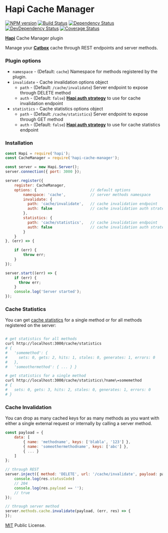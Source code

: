 # Hapi Cache Manager
[![NPM version](https://badge.fury.io/js/hapi-cache-manager.svg)](https://npmjs.org/package/hapi-cache-manager)
[![Build Status](https://travis-ci.org/franzip/hapi-cache-manager.svg?branch=master)](https://travis-ci.org/franzip/hapi-cache-manager)
[![Dependency Status](https://david-dm.org/franzip/hapi-cache-manager.svg)](https://david-dm.org/franzip/hapi-cache-manager)
[![DevDependency Status](https://david-dm.org/franzip/hapi-cache-manager/dev-status.svg)](https://david-dm.org/franzip/hapi-cache-manager?type=dev)
[![Coverage Status](https://coveralls.io/repos/github/franzip/hapi-cache-manager/badge.svg?branch=master)](https://coveralls.io/github/franzip/hapi-cache-manager?branch=master)

[**Hapi**](https://github.com/hapijs/hapi) Cache Manager plugin

Manage your [**Catbox**](https://github.com/hapijs/catbox) cache through REST endpoints and server methods.

### Plugin options

- `namespace` - (Default: `cache`) Namespace for methods registered by the plugin.
- `invalidate` - Cache invalidation options object
    - `path` - (Default: `/cache/invalidate`) Server endpoint to expose through DELETE method
    - `auth` - (Default: `false`) [**Hapi auth strategy**](https://github.com/hapijs/hapi/blob/master/API.md#serverauthstrategyname-scheme-mode-options) to use for cache invalidation endpoint
- `statistics` - Cache statistics options object
    - `path` - (Default: `/cache/statistics`) Server endpoint to expose through GET method
    - `auth` - (Default: `false`) [**Hapi auth strategy**](https://github.com/hapijs/hapi/blob/master/API.md#serverauthstrategyname-scheme-mode-options) to use for cache statistics endpoint

### Installation

```javascript
const Hapi = require('hapi');
const CacheManager = require('hapi-cache-manager');

const server = new Hapi.Server();
server.connection({ port: 3000 });

server.register({
    register: CacheManager,
    options: {                        // default options 
        namespace: 'cache',           // server methods namespace
        invalidate: {
          path: 'cache/invalidate',   // cache invalidation endpoint
          auth: false                 // cache invalidation auth strategy
        },
        statistics: {
          path: 'cache/statistics',   // cache invalidation endpoint
          auth: false                 // cache invalidation auth strategy
        }
    }
}, (err) => {

    if (err) {
        throw err;
    }
});

server.start((err) => {
    if (err) {
      throw err;
    }
    console.log('Server started');
});

```

### Cache Statistics

You can get [cache statistics](https://github.com/hapijs/hapi/blob/master/API.md#servermethodname-method-options) for a single method or for all methods registered on the server:

```bash

# get statistics for all methods
curl http://localhost:3000/cache/statistics
# { 
#   'somemethod': { 
#     sets: 0, gets: 2, hits: 1, stales: 0, generates: 1, errors: 0 
#   }, 
#   'someothermethod': { ... } }

# get statistics for a single method
curl http://localhost:3000/cache/statistics\?name\=somemethod
# { 
#   sets: 0, gets: 3, hits: 2, stales: 0, generates: 1, errors: 0 
# }
```

### Cache Invalidation

You can drop as many cached keys for as many methods as you want with either a single external request or internally by calling a server method.

```javascript
const payload = {
    data: [
        { name: 'methodname', keys: ['blabla', '123'] },
        { name: 'someothermethodname', keys: ['abc'] },
        { ... }
    ]
};

// through REST
server.inject({ method: 'DELETE', url: '/cache/invalidate', payload: payload }, (res) => {
    console.log(res.statusCode)
    // 204
    console.log(res.payload == '');
    // true
});

// through server method
server.methods.cache.invalidate(payload, (err, res) => {
});
```

[MIT](http://opensource.org/licenses/MIT/ "MIT") Public License.
